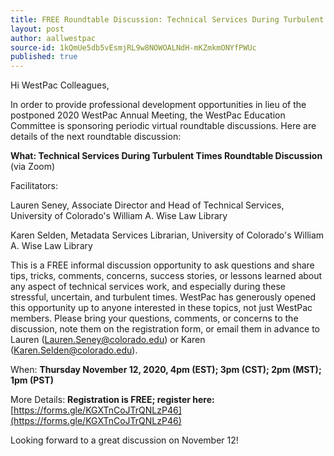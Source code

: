 ```yaml
---
title: FREE Roundtable Discussion: Technical Services During Turbulent Times
layout: post
author: aallwestpac
source-id: 1kQmUe5db5vEsmjRL9w8NOWOALNdH-mKZmkmONYfPWUc
published: true
---
```

Hi WestPac Colleagues,

In order to provide professional development opportunities in lieu of the postponed 2020 WestPac Annual Meeting, the WestPac Education Committee is sponsoring periodic virtual roundtable discussions. Here are details of the next roundtable discussion:

**What:  Technical Services During Turbulent Times Roundtable Discussion** (via Zoom)

Facilitators:

Lauren Seney, Associate Director and Head of Technical Services, University of Colorado's William A. Wise Law Library

Karen Selden, Metadata Services Librarian, University of Colorado's William A. Wise Law Library

This is a FREE informal discussion opportunity to ask questions and share tips, tricks, comments, concerns, success stories, or lessons learned about any aspect of technical services work, and especially during these stressful, uncertain, and turbulent times. WestPac has generously opened this opportunity up to anyone interested in these topics, not just WestPac members. Please bring your questions, comments, or concerns to the discussion, note them on the registration form, or email them in advance to Lauren ([Lauren.Seney@colorado.edu](mailto:Lauren.Seney@colorado.edu)) or Karen ([Karen.Selden@colorado.edu](mailto:Karen.Selden@colorado.edu)).

When: **Thursday November 12, 2020, 4pm (EST); 3pm (CST); 2pm (MST); 1pm (PST)**

More Details:  **Registration is FREE; register here:** [https://forms.gle/KGXTnCoJTrQNLzP46](https://forms.gle/KGXTnCoJTrQNLzP46)

Looking forward to a great discussion on November 12!

